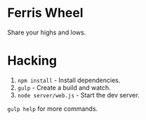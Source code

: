 # Ferris Wheel
Share your highs and lows.

# Hacking

1. `npm install` - Install dependencies.
1. `gulp` - Create a build and watch.
1. `node server/web.js` - Start the dev server.

`gulp help` for more commands.
